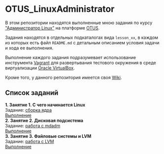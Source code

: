 # OTUS_LinuxAdministrator
В этом репозитории находятся выполненные мною задания по курсу ["Администратор Linux"](https://otus.ru/lessons/linux/?int_source=courses_catalog&int_term=operations) на платформе [OTUS](https://otus.ru/).

Задания находятся в отдельных подкаталогах вида `lesson_xx`, в каждом из которых есть файл `README.md` с детальным описанием условия задачи и хода ее выполнения.

Выполнение каждого задания подразумевает использование инструмента [Vagrant](https://www.vagrantup.com/) для развертывания тестового  окружения в среде виртуализации [Oracle VirtualBox](https://www.virtualbox.org/).

Кроме того, у данного репозитория имеется своя [Wiki](https://github.com/che-a/OTUS_LinuxAdministration/wiki).

## Список заданий
**1. Занятие 1. С  чего начинается Linux**  
Задание: [сборка ядра](https://github.com/che-a/OTUS_LinuxAdministration/blob/master/lesson_01/)  
[Выполнение](https://github.com/che-a/OTUS_LinuxAdministration/blob/master/lesson_01/README.md)  
**2. Занятие 2. Дисковая подсистема**  
Задание: [работа с mdadm](https://github.com/che-a/OTUS_LinuxAdministration/blob/master/lesson_02/)  
[Выполнение](https://github.com/che-a/OTUS_LinuxAdministration/blob/master/lesson_02/README.md)  
**3. Занятие 3. Файловые системы и LVM**  
Задание: [работа с LVM](https://github.com/che-a/OTUS_LinuxAdministration/blob/master/lesson_03/)  
[Выполнение](https://github.com/che-a/OTUS_LinuxAdministration/blob/master/lesson_03/README.md)  
